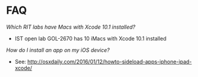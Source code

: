 # FAQ

*Which RIT labs have Macs with Xcode 10.1 installed?*

- IST open lab GOL-2670 has 10 iMacs with Xcode 10.1 installed

*How do I install an app on my iOS device?*

- See: http://osxdaily.com/2016/01/12/howto-sideload-apps-iphone-ipad-xcode/
